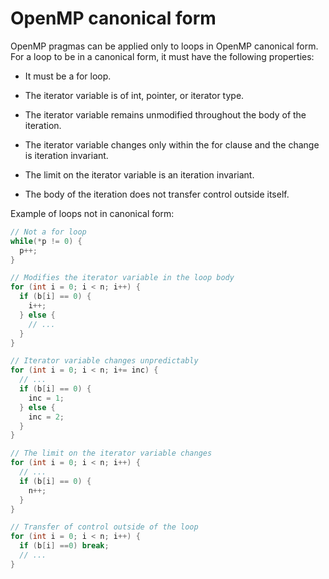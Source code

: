 # OpenMP canonical form

OpenMP pragmas can be applied only to loops in OpenMP canonical form. For a loop
to be in a canonical form, it must have the following properties:

* It must be a for loop.

* The iterator variable is of int, pointer, or iterator type.

* The iterator variable remains unmodified throughout the body of the iteration.

* The iterator variable changes only within the for clause and the change is
iteration invariant.

* The limit on the iterator variable is an iteration invariant.

* The body of the iteration does not transfer control outside itself.

Example of loops not in canonical form:

```c
// Not a for loop
while(*p != 0) {
  p++;
}

// Modifies the iterator variable in the loop body
for (int i = 0; i < n; i++) {
  if (b[i] == 0) {
    i++;
  } else {
    // ...
  }
}

// Iterator variable changes unpredictably
for (int i = 0; i < n; i+= inc) {
  // ...
  if (b[i] == 0) {
    inc = 1;
  } else {
    inc = 2;
  }
}

// The limit on the iterator variable changes
for (int i = 0; i < n; i++) {
  // ...
  if (b[i] == 0) {
    n++;
  }
}

// Transfer of control outside of the loop
for (int i = 0; i < n; i++) {
  if (b[i] ==0) break;
  // ...
}
```
